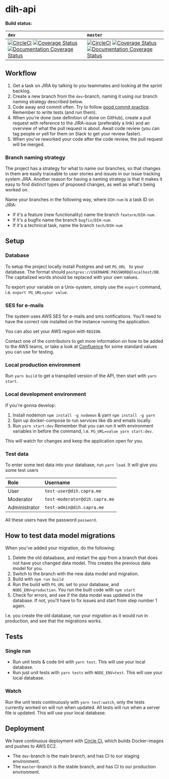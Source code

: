 # dih-api

__Build status:__

| `dev` | `master`|
| :--  |:--|
|[![CircleCI](https://circleci.com/gh/capraconsulting/dih-api/tree/dev.svg?style=shield&circle-token=31ea42d745bf7499e768623c89901f32adadcf9b)](https://circleci.com/gh/capraconsulting/dih-api/tree/dev) [![Coverage Status](https://coveralls.io/repos/github/capraconsulting/dih-api/badge.svg?branch=dev&t=mBsoI5)](https://coveralls.io/github/capraconsulting/dih-api?branch=dev) [![Documentation Coverage Status](http://docs.dih.capra.me/badge.svg)](http://docs.dih.capra.me/)| [![CircleCI](https://circleci.com/gh/capraconsulting/dih-api/tree/master.svg?style=shield&circle-token=31ea42d745bf7499e768623c89901f32adadcf9b)](https://circleci.com/gh/capraconsulting/dih-api/tree/master) [![Coverage Status](https://coveralls.io/repos/github/capraconsulting/dih-api/badge.svg?branch=master&t=mBsoI5)](https://coveralls.io/github/capraconsulting/dih-api?branch=master) [![Documentation Coverage Status](http://docs.dih.capra.me/badge.svg)](http://docs.dih.capra.me/)||

## Workflow

1. Get a task on JIRA by talking to you teammates and looking at the sprint backlog.
2. Create a new branch  from the `dev`-branch, naming it using our branch naming strategy described below.
3. Code away and commit often. Try to follow [good commit practice](http://chris.beams.io/posts/git-commit/). Remember to write tests (and run them).
4. When you're done (see definition of done on GitHub), create a pull request with reference to the JIRA-issue (preferably a link) and an overview of what the pull request is about. Await code review (you can tag people or yell for them on Slack to get your review faster).
5. When you've reworked your code after the code review, the pull request will be merged.

### Branch naming strategy
The project has a strategy for what to name our branches, so that changes in them are easily traceable to user stories and issues in our issue tracking system JIRA. Another reason for having a naming strategy is that it makes it easy to find distinct types of proposed changes, as well as what's being worked on.

Name your branches in the following way, where `DIH-num` is a task ID on JIRA:

* If it's a feature (new functionality) name the branch `feature/DIH-num`.
* If it's a bugfix name the branch `bugfix/DIH-num`.
* If it's a technical task, name the branch `tech/DIH-num`

## Setup
### Database
To setup the project locally install Postgres and set `PG_URL ` to your database. The format should `postgres://USERNAME:PASSWORD@localhost/DB`. The capitalized words should be replaced with your own values.

To export your variable on a Unix-system, simply use the `export` command, i.e. `export PG_URL=your value`.

### SES for e-mails
The system uses AWS SES for e-mails and sms notifications. You'll need to have the correct role installed on the instance running the application.

You can also set your AWS region with `REGION`.

 Contact one of the contributors to get more information on how to be added to the AWS teams, or take a look at [Confluence](https://confluence.capraconsulting.no/pages/viewpage.action?pageId=83398017) for some standard values you can use for testing.

### Local production environment
Run `yarn build` to get a transpiled version of the API, then start with `yarn start`.

### Local development environment
If you're gonna develop:

1. Install nodemon `npm install -g nodemon` & yarn `npm install -g yarn`
2. Spin up docker-compose to run services like db and emails locally.
3. Run  `yarn start:dev` Remember that you can run it with environment variables in before the command, i.e. `PG_URL=value yarn start:dev`.

This will watch for changes and keep the application open for you.

### Test data
To enter some test data into your database, run `yarn load`. It will give you some test users

|Role | Username |
|:--|:--|
|User | `test-user@dih.capra.me`|
|Moderator| `test-moderator@dih.capra.me`|
|Administrator| `test-admin@dih.capra.me`|

All these users have the password `password`.

## How to test data model migrations
When you've added your migration, do the following:

1. Delete the old dataabase, and restart the app from a branch that does not have your changed data model. This creates the previous data model for you.
2. Switch to the branch with the new data model and migration.
3. Build with `npm run build`
4. Run the build with `PG_URL` set to your database, and `NODE_ENV=production`. You run the built code with `npm start`
5. Check for errors, and see if the data model was updated in the database. If not, you'll have to fix issues and start from step number 1 again.

I.e. you create the old database, run your migration as it would run in production, and see that the migrations works.


## Tests

### Single run

* Run unit tests & code lint with `yarn test`. This will use your local database.
* Run just unit tests with `yarn tests` with `NODE_ENV=test`. This will use your local database.

### Watch

Run the unit tests continuously with `yarn test:watch`, only the tests currently worked on will run when updated.
All tests will run when a server file is updated. This will use your local database.

## Deployment
We have continuous deployment with [Circle CI](http://circleci.com), which builds Docker-images and pushes to AWS EC2.

* The `dev`-branch is the main branch, and has CI to our staging environment.
* The `master`-branch is the stable branch, and has CI to our production environment.
